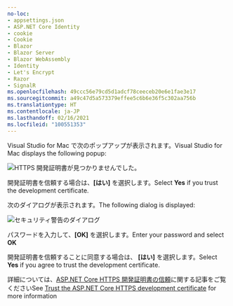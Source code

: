```yaml
---
no-loc:
- appsettings.json
- ASP.NET Core Identity
- cookie
- Cookie
- Blazor
- Blazor Server
- Blazor WebAssembly
- Identity
- Let's Encrypt
- Razor
- SignalR
ms.openlocfilehash: 49ccc56e79cd5d1adcf78ceeceb20e6e1fae3e17
ms.sourcegitcommit: a49c47d5a573379effee5c6b6e36f5c302aa756b
ms.translationtype: HT
ms.contentlocale: ja-JP
ms.lasthandoff: 02/16/2021
ms.locfileid: "100551353"
---
```

<span data-ttu-id="6a26f-101">Visual Studio for Mac で次のポップアップが表示されます。</span><span class="sxs-lookup"><span data-stu-id="6a26f-101">Visual Studio for Mac displays the following popup:</span></span>

![HTTPS 開発証明書が見つかりませんでした。](~/getting-started/_static/trustCertMac.png)

<span data-ttu-id="6a26f-104">開発証明書を信頼する場合は、**[はい]** を選択します。</span><span class="sxs-lookup"><span data-stu-id="6a26f-104">Select **Yes** if you trust the development certificate.</span></span>

<span data-ttu-id="6a26f-105">次のダイアログが表示されます。</span><span class="sxs-lookup"><span data-stu-id="6a26f-105">The following dialog is displayed:</span></span>

![セキュリティ警告のダイアログ](~/getting-started/_static/certMac.png)

<span data-ttu-id="6a26f-107">パスワードを入力して、**[OK]** を選択します。</span><span class="sxs-lookup"><span data-stu-id="6a26f-107">Enter your password and select **OK**</span></span>

<span data-ttu-id="6a26f-108">開発証明書を信頼することに同意する場合は、 **[はい]** を選択します。</span><span class="sxs-lookup"><span data-stu-id="6a26f-108">Select **Yes** if you agree to trust the development certificate.</span></span>

<span data-ttu-id="6a26f-109">詳細については、[ASP.NET Core HTTPS 開発証明書の信頼](xref:security/enforcing-ssl#trust-the-aspnet-core-https-development-certificate-on-windows-and-macos)に関する記事をご覧ください</span><span class="sxs-lookup"><span data-stu-id="6a26f-109">See [Trust the ASP.NET Core HTTPS development certificate](xref:security/enforcing-ssl#trust-the-aspnet-core-https-development-certificate-on-windows-and-macos) for more information</span></span>